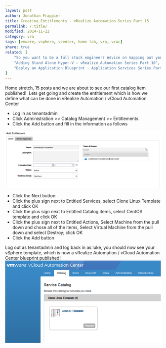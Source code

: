 ```yaml
---
layout: post
author: Jonathan Frappier
title: Creating Entitlements - vRealize Automation Series Part 15
permalink: /:title/
modified: 2014-11-22
category: vra
tags: [vmware, vsphere, vcenter, home lab, vra, vcac]
share: true
related: [
    "So you want to be a full stack engineer? Advice on mapping out your career", 
    "Adding Stand Alone Hyper-V – vRealize Automation Series Part 16", 
    "Deploy an Application Blueprint - Application Services Series Part 5"
]
---
```



Home stretch, 15 posts and we are about to see our first catalog item published!  Lets get going and create the entitlement which is how we define what can be done in vRealize Automation / vCloud Automation Center
<ul>
	<li>Log in as tenantadmin</li>
	<li>Click Administration &gt;&gt; Catalog Management &gt;&gt; Entitlements</li>
	<li>Click the Add button and fill in the information as follows</li>
</ul>
<img src="/images/fulls/vra-entitlement.png" class="fit image">
<ul>
	<li>Click the Next button</li>
	<li>Click the plus sign next to Entitled Services, select Clone Linux Template and click OK</li>
	<li>Click the plus sign next to Entitled Catalog items, select CentOS template and click OK</li>
	<li>Click the plus sign next to Entitled Actions, Select Machine from the pull down and chose all of the items, Select Virtual Machine from the pull down and select Destroy; click OK</li>
	<li>Click the Add button</li>
</ul>
Log out as tenantadmin and log back in as luke, you should now see your vSphere template, which is now a vRealize Automation / vCloud Automation Center blueprint published!

<img src="/images/fulls/hooray.png" class="fit image">